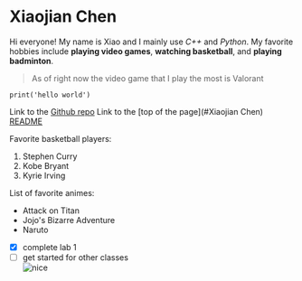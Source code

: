 # Xiaojian Chen

Hi everyone! My name is Xiao and I mainly use *C++* and *Python*. My favorite hobbies include **playing video games**, **watching basketball**, and **playing badminton**.
> As of right now the video game that I play the most is Valorant

```
print('hello world')
```

Link to the [Github repo](https://github.com/xiaojian1202/cse110_projects)
Link to the [top of the page](#Xiaojian Chen)
[README](README.md)

Favorite basketball players:
1. Stephen Curry
2. Kobe Bryant
3. Kyrie Irving

List of favorite animes:
- Attack on Titan
- Jojo's Bizarre Adventure
- Naruto

- [x] complete lab 1
- [ ] get started for other classes<br/>
![nice](https://media.makeameme.org/created/very-nice-5c68dd.jpg)